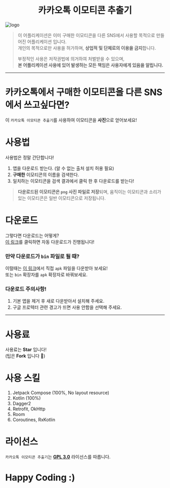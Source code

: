 <h1 align=center>카카오톡 이모티콘 추출기</h1>

![logo](https://github.com/sungbin5304/KakaoEmoticonParser/raw/master/%ED%8C%8C%EB%8C%95%EC%9D%B4.jpg)

> 이 어플리케이션은 이미 구매한 이모티콘을 다른 SNS에서 사용할 목적으로 만들어진 어플리케이션 입니다.<br/>
> 개인의 목적으로만 사용을 허가하며, **상업적 및 단체로의 이용을 금지**합니다.
>
> 부정적인 사용은 저작권법에 의거하여 처벌받을 수 있으며,<br/>
> **본 어플리케이션 사용에  있어 발생하는 모든 책임은 사용자에게 있음을 알립니다.**

-----

# 카카오톡에서 구매한 이모티콘을 다른 SNS에서 쓰고싶다면?
이 `카카오톡 이모티콘 추출기`를 사용하여 이모티콘을 **사진**으로 얻어보세요!

# 사용법
사용법은 정말 간단합니다!
1. 앱을 다운로드 받는다. (알 수 없는 출처 설치 허용 필요)
2. **구매한** 이모티콘의 이름을 검색한다.
3. 일치하는 이모티콘을 검색 결과에서 클릭 한 후 다운로드를 받는다!
> **다운로드된 이모티콘은 `png` 사진 파일로 저장**되며, 움직이는 이모티콘과 소리가 있는 이모티콘은 일반 이모티콘으로 저장됩니다.

# 다운로드
그렇다면 다운로드는 어떻게?<br/>
[이 링크](https://github.com/jisungbin/KakaoEmoticonParser/releases/download/2.0.0/v._1.20.-release.apk)를 클릭하면 자동 다운로드가 진행됩니다!

### 만약 다운로드가 `bin` 파일로 될 때?
이럴때는 [이 링크](https://github.com/sungbin5304/KakaoEmoticonParser/releases/tag/2.0.0)에서 직접 `apk` 파일을 다운받아 보세요!<br/>
또는 `bin` 확장자를 `apk` 확장자로 바꿔보세요.

### 다운로드 주의사항!
1. 기본 앱을 제거 후 새로 다운받아서 설치해 주세요.
2. 구글 프로텍터 관련 경고가 뜨면 사용 안함을 선택해 주세요.

----

# 사용료
사용료는 **Star** 입니다!<br/>
(팁은 **Fork** 입니다 🥰)

# 사용 스킬
1. Jetpack Compose (100%, No layout resource)
2. Kotlin (100%)
3. Dagger2
4. Retrofit, OkHttp
5. Room
6. Coroutines, RxKotlin

# 라이선스
`카카오톡 이모티콘 추출기`는 [**GPL 3.0**](https://github.com/jisungbin/KakaoEmoticonParser/blob/master/LICENSE) 라이선스를 따릅니다.

# Happy Coding :)
